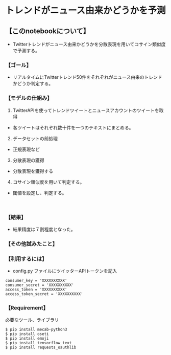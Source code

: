 # トレンドがニュース由来かどうかを予測

## 【このnotebookについて】
+ Twitterトレンドがニュース由来かどうかを分散表現を用いてコサイン類似度で予測する。

### 【ゴール】
+ リアルタイムにTwitterトレンド50件をそれぞれがニュース由来のトレンドかどうか判定する。

### 【モデルの仕組み】
1. TwitterAPIを使ってトレンドツイートとニュースアカウントのツイートを取得  
  + 各ツイートはそれぞれ数十件を一つのテキストにまとめる。
2. データセットの前処理
  + 正規表現など
3. 分散表現の獲得
  + 分散表現を獲得する
4. コサイン類似度を用いて判定する。
  + 閾値を設定し、判定する。
<br/>

### 【結果】
+ 結果精度は７割程度となった。

### 【その他試みたこと】


### 【利用するには】
+ config.py ファイルにツイッターAPIトークンを記入

```
consumer_key = 'XXXXXXXXXX'
consumer_secret = 'XXXXXXXXXX'
access_token = 'XXXXXXXXXX'
access_token_secret = 'XXXXXXXXXX'
```

### 【Requirement】
必要なツール、ライブラリ
```
$ pip install mecab-python3
$ pip install oseti
$ pip install emoji
$ pip install tensorflow_text
$ pip install requests_oauthlib
```
